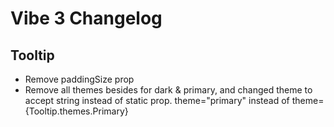 # Vibe 3 Changelog

## Tooltip
- Remove paddingSize prop
- Remove all themes besides for dark & primary, and changed theme to accept string instead of static prop. theme="primary" instead of theme={Tooltip.themes.Primary} 
